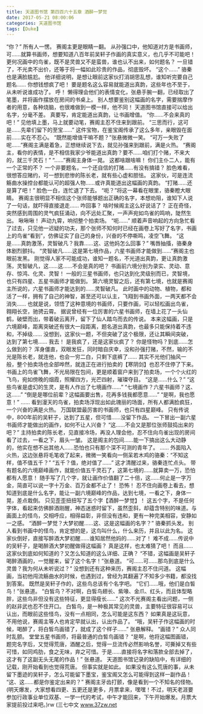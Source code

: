 ```yaml
---
title: 天道图书馆 第四百六十五章 酒醉一梦觉
date: 2017-05-21 08:00:06
categories: 天道图书馆
tags: [Duke]
---
```


“你？”
所有人一愣。
赛阁主更是眼睛一翻。
从孙强口中，他知道对方是书画师，可……就算书画师，想要知道八百年前吴轩子作画的真实意义，也几乎不可能吧！
更何况画中的鸟雀，既不是灵兽又不是蛮兽，谁也认不出来，如何题名？
一旦错了，不光卖不出价，还等于将一幅如此珍贵的作品，彻底毁坏。
“这个……”
骆秦也是满脸尴尬。
他详细说明，是想让眼前这家伙打消胡思乱想，谁知听完要自己题名……
你想钱想疯了吧！
要是题名这么容易就能道出真韵，这些年也不至于，从未听说谁成功了。
呼！
懒得理会他们的表情变化，张悬手腕一翻，已经取出了笔墨，并将画作摆放在房间的书桌上。
别人想要鉴别这幅画的名字，需要揣摩作者的用意，各种烧脑，也很难做到一模一样，他不同！
天道图书馆直接可以给出名字，分毫不差。
真要写，肯定能道出真韵，让书画增值。
“你……不会来真的吧！”
见他填上墨，马上就要动笔，赛阁主忍不住来到跟前。
“三思而行，这可是……先辈们留下的至宝……”
这件宝物，在鉴宝阁传承了这么多年，亲眼毁在面前……实在不忍心。
“既然能增值干嘛不题？”张悬微微一笑。
“可万一失败了呢……”赛阁主满是着急，正想继续说下去，就见孙强来到跟前，满是火热。
“赛阁主，看你的表情，是不相信我家少爷能道出真韵？要不……咱们打个赌，不来大的，就三千灵石！”
“……”赛阁主身体一晃。
这都啥跟啥嘛！
你们主仆二人，能有一个正常的不？
一个非要题名，一个还自信的打赌……有没有搞错？
脸色难看，很想答应赌约，可一想到悲惨的陈长老，就有些心虚和胆怯。
这家伙，可是连流觞曲水操控台都能认可的超强人物……或许真能道出这幅画的真韵。
“打赌……还是算了吧！”
脸色一白，连忙退了下去。
“呃？”将这一幕看在眼里，骆秦瞪大眼睛。
赛阁主很明显不相信这个张师能够题出正确的名字，本想劝阻，谁知下人说了一句话，就吓得直接退走……
咋回事？
啥时候阁主这么好说话了？
正在奇怪，突然感到周围的灵气疯狂涌动，向不远处汇聚，一声声宛如鸟雀的鸣响，陡然生出。
啾啾啾！
声动九霄，响彻整个拍卖场。
“呃……”
顺着声音响起的方向急忙看了过去，只见他一迟疑的功夫，那个张师不知何时已经在画卷上写好了名字，书画上的鸟雀“看到”，仿佛证实了自己的身份，兴奋的不停嘶鸣，凌空飞舞。
“这是……真韵激荡，灵智破凡？我靠……这、这他妈怎么回事？”
嘴唇抽搐，骆秦身体剧烈颤抖。
“灵智破凡……这是第七境作品，六星书画师才能做到……”赛阁主也眼前发黑。
刚觉得人家不可能成功，谁知一题名，不光道出真韵，更让真韵激荡，灵智破凡，这……这……不会是真的吧？
书画前六境分别为录实、灵动、意存、惊鸿、化灵、灵智！
一般的三星书画师，也只达到化灵级别而已，灵智境，也只有四星、五星书画师才能做到。
第六境灵智之后，还有第七境，也就是赛阁主所说的，六星书画师才能达到的……灵智破凡。
此时画中的动物、植物，都和活了一样，拥有了自己的神智，甚至还可以认主，飞翔到书画外面，一两天都不会消失……
也就是说，领悟了这种意境的书画师，只要作画，可以轻松画出鸟雀，翱翔长空，驰骋云霄。
据说曾经有一位厉害的六星书画师，在墙上花了一头仙鹤，破壁而出，带着破云离开，留下了仙人踏鸟而去的传说。
本来这幅画，只是六境巅峰，距离突破还有很大一段距离，题名道出真韵，也最多只能保持着不违和，不掉级……
没想到，这家伙一题，不但突破了这个极限，还让其瞬间突破，达到了第七境……
我去！
是我疯了，还是这家伙疯了？
你是怪物吗？到底……怎么做到的？
浑身僵直，双眼发狂，同时暗自庆幸，没和孙强打赌，不然，输的不光是陈长老，就连他，也会一穷二白，只剩下底裤了……
其实不光他们抽风一般，整个拍卖场也全部哗然，就连正在进行拍卖的【寒阴剑】也忍不住停了下来。
书画上的鸟雀飞舞，不光局限在包间，更是顺着窗户来到了拍卖场，一个个火红的飞鸟，宛如傍晚的烟霞，照耀四方，光芒四射，璀璨夺目。
“这是……什么？”
“这些鸟雀是虚幻的生灵，是有人作出了七境画作……”
“七境画作？六星书画师？这、这……”
“倒是是哪位前辈？这幅画要出售，花再多钱我都愿意……”
“是啊，我也愿意！”
……
看到漫天的鸟雀，拍卖场浮现出如此瑰丽的场面，所有人都满脸疯狂，一个兴奋的满是火热。
万国联盟最厉害的书画师，也只有四星巅峰。
只有传说中，800年前的吴轩子，达到了五星，但可惜……没留下作品。
一下冒出一副六星书画师才能做出的画作，如何不让人兴奋？
“这……不会又是那位张师鼓捣出来的吧？”
主持拍卖的陈长老，见直接冷场，再没人理会他，忍不住向鸟雀出现的房间看了过去，一看之下，眉头一皱。
这是阁主的包间……能一下搞出这么大动静的，他实在想不出其他人……恐怕也只有那个深不可测的青年了。
……
外面陷入火热，这边张悬将毛笔收了起来，微微一笑看向一侧呆若木鸡的骆秦：“不知这样，值不值五千？”
“五千？值，绝对值了……”
这才清醒过来，骆秦连忙点头。
带有题名的六境巅峰画作，就能价值五千灵石了，这第七境的……就算卖一万，恐怕都有人愿意！
随手写了几个字，就让画作价值翻了二十倍，这……何止是一字万金，简直可以说一字十万金、百万金都不止了！
恐怖！
忍不住向画卷上看去，想知道到底是什么名字，能让一副六境巅峰的作品，达到七境，一看之下，身体一晃，差点栽倒。
只见歪歪扭扭写了五个字【酒醉一梦觉】！
这五个字，不是任何字体，看起来仿佛醉酒刚醒，神态迷惑时留下，虽然歪斜，却蕴含特别的味道。与画面上的怪鸟，交相呼应，相得益彰，非但没有违和，更有一种完美相容，安静如一之感。
“酒醉一梦觉？大梦初醒……这、这是这幅画的名字？”
骆秦抓头发。
别人看到书画中的怪鸟，肯定想的是，这鸟叫什么，什么来历，并且以此为名。
这家伙倒好，直接写醉酒大梦初醒……谁知居然他妈的……对了！
难不成……传说中的吴轩子，是喝醉酒大梦初醒做得这幅画？
真是这样，也太难猜了吧！
而且……这家伙到底如何知道的？又怎么知道的这么详细、正确？
“不错，这幅画是吴轩子喝醉酒画的，一觉醒来，留了这个名字！”张悬道。
“可……可……那鸟到底是什么灵兽？我为何从未听说过？”
没想到还有这种来历，赛阁主忍不住问道。
这幅画，当初他闯流觞曲水的时候，也遇到过，曾经为其翻遍了不知多少书籍，都没找到答案。
既然是吴轩子作的，这些鸟总该有个名字吧。
“它们……哦，他们是白皙鸟！”张悬道。
“白皙鸟？不对啊，白皙鸟翅长、紫喙、金爪、红头，而且体型略胖，这些鸟非但没有这些特征，更显得瘦长……”
这次不光赛阁主看出问题，一侧的赵非武也忍不住开口。
白皙鸟，是一种极其常见的灵兽，主要特征很容易可以认出，而眼前这些怪鸟，没有一点相同，怎么可能是这东西？
如果真是这玩意，不用他说，赛阁主等人也肯定早就认出，认出作品了。
“哦，吴轩子作这幅画的时候，喝醉了，将白皙鸟画错了，就成了这个样子……”
张悬解释。
“画错？”
众人同时乱颤。
堂堂五星书画师，将最普通的白皙鸟画错？
“是啊，他将这幅图画错，题完名字后，又觉得荒唐，酒醒之后，觉得一旦流传必然影响名誉，可撕掉又有些可惜，如同鸡肋，食之无味，弃之可惜。于是……直接将名字和落款全部去掉了，这才有了这副无头无尾的作品！”
张悬道。
天道图书馆记录的缺陷中，有详细的记载，刚开始看到也觉得荒唐。
但事实就是如此。
如果没有这么荒唐的事，从未留下墨迹的吴轩子，怎么可能留下墨宝，鉴宝阁又怎么可能得到这样一副作品！
“这、这……都是你鉴定出来的？”
赛阁主牙齿打颤，像是看到一个不知名的怪物。
(明天爆发，大家想看四更、五更还是更多，月票拿来，嘿嘿！不过，明天老涯要参加行政事业单位双基、一学一代的考试，中午才能回来，下午开始爆发。月票大家提前投过来吧。)rw
(三七中文 www.37zw.net